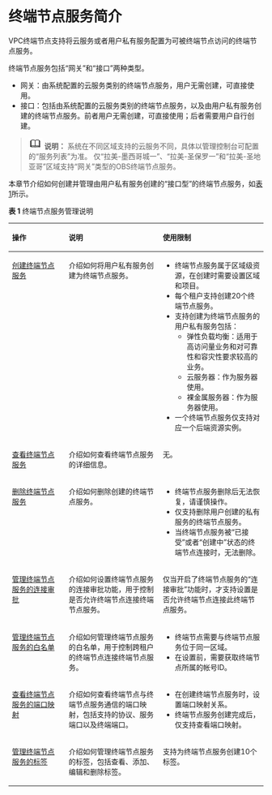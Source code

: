 # 终端节点服务简介<a name="vpcep_03_0107"></a>

VPC终端节点支持将云服务或者用户私有服务配置为可被终端节点访问的终端节点服务。

终端节点服务包括“网关”和“接口”两种类型。

-   网关：由系统配置的云服务类别的终端节点服务，用户无需创建，可直接使用。
-   接口：包括由系统配置的云服务类别的终端节点服务，以及由用户私有服务创建的终端节点服务。前者用户无需创建，可直接使用；后者需要用户自行创建。

>![](public_sys-resources/icon-note.gif) **说明：** 
>系统在不同区域支持的云服务不同，具体以管理控制台可配置的“服务列表”为准。
>仅“拉美-墨西哥城一”、“拉美-圣保罗一”和“拉美-圣地亚哥”区域支持“网关”类型的OBS终端节点服务。

本章节介绍如何创建并管理由用户私有服务创建的“接口型”的终端节点服务，如[表1](#table977612405507)所示。

**表 1**  终端节点服务管理说明

<a name="table977612405507"></a>
<table><thead align="left"><tr id="row87771409504"><th class="cellrowborder" valign="top" width="22.202220222022202%" id="mcps1.2.4.1.1"><p id="p15777740175016"><a name="p15777740175016"></a><a name="p15777740175016"></a>操作</p>
</th>
<th class="cellrowborder" valign="top" width="36.9036903690369%" id="mcps1.2.4.1.2"><p id="p47771140115015"><a name="p47771140115015"></a><a name="p47771140115015"></a>说明</p>
</th>
<th class="cellrowborder" valign="top" width="40.89408940894089%" id="mcps1.2.4.1.3"><p id="p11777174055015"><a name="p11777174055015"></a><a name="p11777174055015"></a>使用限制</p>
</th>
</tr>
</thead>
<tbody><tr id="row3777840175020"><td class="cellrowborder" valign="top" width="22.202220222022202%" headers="mcps1.2.4.1.1 "><p id="p1091211179213"><a name="p1091211179213"></a><a name="p1091211179213"></a><a href="创建终端节点服务.md">创建终端节点服务</a></p>
</td>
<td class="cellrowborder" valign="top" width="36.9036903690369%" headers="mcps1.2.4.1.2 "><p id="p23606121127"><a name="p23606121127"></a><a name="p23606121127"></a>介绍如何将用户私有服务创建为终端节点服务。</p>
</td>
<td class="cellrowborder" valign="top" width="40.89408940894089%" headers="mcps1.2.4.1.3 "><a name="ul6805192210215"></a><a name="ul6805192210215"></a><ul id="ul6805192210215"><li>终端节点服务属于区域级资源，在创建时需要设置区域和项目。</li><li>每个租户支持创建20个终端节点服务。</li><li>支持创建为终端节点服务的用户私有服务包括：<a name="ul1057911219263"></a><a name="ul1057911219263"></a><ul id="ul1057911219263"><li>弹性负载均衡：适用于高访问量业务和对可靠性和容灾性要求较高的业务。</li><li>云服务器：作为服务器使用。</li><li>裸金属服务器：作为服务器使用。</li></ul>
</li><li>一个终端节点服务仅支持对应一个后端资源实例。</li></ul>
</td>
</tr>
<tr id="row1577754016507"><td class="cellrowborder" valign="top" width="22.202220222022202%" headers="mcps1.2.4.1.1 "><p id="p1911171716211"><a name="p1911171716211"></a><a name="p1911171716211"></a><a href="查看终端节点服务.md">查看终端节点服务</a></p>
</td>
<td class="cellrowborder" valign="top" width="36.9036903690369%" headers="mcps1.2.4.1.2 "><p id="p11356512127"><a name="p11356512127"></a><a name="p11356512127"></a>介绍如何查看终端节点服务的详细信息。</p>
</td>
<td class="cellrowborder" valign="top" width="40.89408940894089%" headers="mcps1.2.4.1.3 "><p id="p33501212424"><a name="p33501212424"></a><a name="p33501212424"></a>无。</p>
</td>
</tr>
<tr id="row187779402501"><td class="cellrowborder" valign="top" width="22.202220222022202%" headers="mcps1.2.4.1.1 "><p id="p16909141715216"><a name="p16909141715216"></a><a name="p16909141715216"></a><a href="删除终端节点服务.md">删除终端节点服务</a></p>
</td>
<td class="cellrowborder" valign="top" width="36.9036903690369%" headers="mcps1.2.4.1.2 "><p id="p53468129217"><a name="p53468129217"></a><a name="p53468129217"></a>介绍如何删除创建的终端节点服务。</p>
</td>
<td class="cellrowborder" valign="top" width="40.89408940894089%" headers="mcps1.2.4.1.3 "><a name="ul1688119217111"></a><a name="ul1688119217111"></a><ul id="ul1688119217111"><li>终端节点服务删除后无法恢复，请谨慎操作。</li><li>仅支持删除用户创建的私有服务的终端节点服务。</li><li>当终端节点服务被“已接受”或者“创建中”状态的终端节点连接时，无法删除。</li></ul>
</td>
</tr>
<tr id="row167792413912"><td class="cellrowborder" valign="top" width="22.202220222022202%" headers="mcps1.2.4.1.1 "><p id="p87819243916"><a name="p87819243916"></a><a name="p87819243916"></a><a href="管理终端节点服务的连接审批.md">管理终端节点服务的连接审批</a></p>
</td>
<td class="cellrowborder" valign="top" width="36.9036903690369%" headers="mcps1.2.4.1.2 "><p id="p37819244917"><a name="p37819244917"></a><a name="p37819244917"></a>介绍如何设置终端节点服务的连接审批功能，用于控制是否允许终端节点连接终端节点服务。</p>
</td>
<td class="cellrowborder" valign="top" width="40.89408940894089%" headers="mcps1.2.4.1.3 "><p id="p1678102414910"><a name="p1678102414910"></a><a name="p1678102414910"></a>仅当开启了终端节点服务的“连接审批”功能时，才支持设置是否允许终端节点连接此终端节点服务。</p>
</td>
</tr>
<tr id="row11407728893"><td class="cellrowborder" valign="top" width="22.202220222022202%" headers="mcps1.2.4.1.1 "><p id="p144072028394"><a name="p144072028394"></a><a name="p144072028394"></a><a href="管理终端节点服务的白名单.md">管理终端节点服务的白名单</a></p>
</td>
<td class="cellrowborder" valign="top" width="36.9036903690369%" headers="mcps1.2.4.1.2 "><p id="p194074281797"><a name="p194074281797"></a><a name="p194074281797"></a>介绍如何管理终端节点服务的白名单，用于控制跨租户的终端节点连接终端节点服务。</p>
</td>
<td class="cellrowborder" valign="top" width="40.89408940894089%" headers="mcps1.2.4.1.3 "><a name="ul19174121005210"></a><a name="ul19174121005210"></a><ul id="ul19174121005210"><li>终端节点需要与终端节点服务位于同一区域。</li><li>在设置前，需要获取终端节点所属的<span id="text9237186194912"><a name="text9237186194912"></a><a name="text9237186194912"></a>帐号</span><span id="text1161510719491"><a name="text1161510719491"></a><a name="text1161510719491"></a></span>ID。</li></ul>
</td>
</tr>
<tr id="row73831317919"><td class="cellrowborder" valign="top" width="22.202220222022202%" headers="mcps1.2.4.1.1 "><p id="p43839311193"><a name="p43839311193"></a><a name="p43839311193"></a><a href="查看终端节点服务的端口映射.md">查看终端节点服务的端口映射</a></p>
</td>
<td class="cellrowborder" valign="top" width="36.9036903690369%" headers="mcps1.2.4.1.2 "><p id="p2038418311492"><a name="p2038418311492"></a><a name="p2038418311492"></a>介绍如何查看终端节点与终端节点服务通信的端口映射，包括支持的协议、服务端口以及终端端口。</p>
</td>
<td class="cellrowborder" valign="top" width="40.89408940894089%" headers="mcps1.2.4.1.3 "><a name="ul15992556125820"></a><a name="ul15992556125820"></a><ul id="ul15992556125820"><li>在创建终端节点服务时，设置端口映射关系。</li><li>终端节点服务创建完成后，仅支持查看端口映射。</li></ul>
</td>
</tr>
<tr id="row55306468249"><td class="cellrowborder" valign="top" width="22.202220222022202%" headers="mcps1.2.4.1.1 "><p id="p1753194612417"><a name="p1753194612417"></a><a name="p1753194612417"></a><a href="管理终端节点服务的标签.md">管理终端节点服务的标签</a></p>
</td>
<td class="cellrowborder" valign="top" width="36.9036903690369%" headers="mcps1.2.4.1.2 "><p id="p1453218468242"><a name="p1453218468242"></a><a name="p1453218468242"></a>介绍如何管理终端节点服务的标签，包括查看、添加、编辑和删除标签。</p>
</td>
<td class="cellrowborder" valign="top" width="40.89408940894089%" headers="mcps1.2.4.1.3 "><p id="p3417141789"><a name="p3417141789"></a><a name="p3417141789"></a>支持为终端节点服务创建10个标签。</p>
</td>
</tr>
</tbody>
</table>


